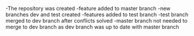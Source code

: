 -The repository was created
-feature added to master branch 
-new branches dev and test created
-features added to test branch
-test branch merged to dev branch after conflicts solved
-master branch not needed to merge to dev branch as dev branch was up to date with master branch
